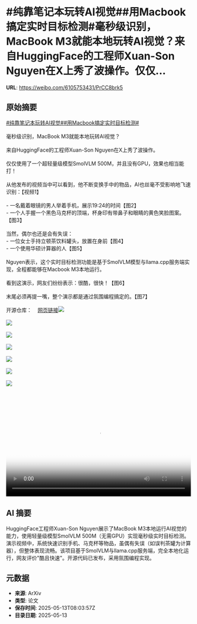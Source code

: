 # #纯靠笔记本玩转AI视觉##用Macbook搞定实时目标检测#毫秒级识别，MacBook M3就能本地玩转AI视觉？来自HuggingFace的工程师Xuan-Son Nguyen在X上秀了波操作。仅仅...

**URL**: https://weibo.com/6105753431/PrCC8brk5

## 原始摘要

<a href="https://m.weibo.cn/search?containerid=231522type%3D1%26t%3D10%26q%3D%23%E7%BA%AF%E9%9D%A0%E7%AC%94%E8%AE%B0%E6%9C%AC%E7%8E%A9%E8%BD%ACAI%E8%A7%86%E8%A7%89%23&amp;extparam=%23%E7%BA%AF%E9%9D%A0%E7%AC%94%E8%AE%B0%E6%9C%AC%E7%8E%A9%E8%BD%ACAI%E8%A7%86%E8%A7%89%23" data-hide=""><span class="surl-text">#纯靠笔记本玩转AI视觉#</span></a><a href="https://m.weibo.cn/search?containerid=231522type%3D1%26t%3D10%26q%3D%23%E7%94%A8Macbook%E6%90%9E%E5%AE%9A%E5%AE%9E%E6%97%B6%E7%9B%AE%E6%A0%87%E6%A3%80%E6%B5%8B%23&amp;extparam=%23%E7%94%A8Macbook%E6%90%9E%E5%AE%9A%E5%AE%9E%E6%97%B6%E7%9B%AE%E6%A0%87%E6%A3%80%E6%B5%8B%23" data-hide=""><span class="surl-text">#用Macbook搞定实时目标检测#</span></a><br><br>毫秒级识别，MacBook M3就能本地玩转AI视觉？<br><br>来自HuggingFace的工程师Xuan-Son Nguyen在X上秀了波操作。<br><br>仅仅使用了一个超轻量级模型SmolVLM 500M，并且没有GPU，效果也相当能打！<br><br>从他发布的视频当中可以看到，他不断变换手中的物品，AI也丝毫不受影响地飞速识别：【视频1】<br><br>- 一名戴着眼镜的男人举着手机，展示19:24的时间【图2】<br>- 一个人手握一个黑色马克杯的顶端，杯身印有带鼻子和眼睛的黄色笑脸图案。【图3】<br><br>当然，偶尔也还是会有失误：<br>- 一位女士手持立顿茶饮料罐头，放置在身前【图4】<br>- 一个使用华硕计算器的人【图5】<br><br>Nguyen表示，这个实时目标检测功能是基于SmolVLM模型与llama.cpp服务端实现，全程都能够在Macbook M3本地运行。<br><br>看到这演示，网友们纷纷表示：很酷，很快！【图6】<br><br>末尾必须再提一嘴，整个演示都是通过氛围编程搞定的。【图7】<br><br>开源仓库：<a href="https://weibo.cn/sinaurl?u=https%3A%2F%2Fgithub.com%2Fngxson%2Fsmolvlm-realtime-webcam%3Ftab%3Dreadme-ov-file" data-hide=""><span class="url-icon"><img style="width: 1rem;height: 1rem" src="https://h5.sinaimg.cn/upload/2015/09/25/3/timeline_card_small_web_default.png" referrerpolicy="no-referrer"></span><span class="surl-text">网页链接</span></a><img style="" src="https://tvax4.sinaimg.cn/large/006Fd7o3ly1i1dstliyn8j30u00xbjsz.jpg" referrerpolicy="no-referrer"><br><br><img style="" src="https://tvax3.sinaimg.cn/large/006Fd7o3gy1i1dssufy6aj31m61sq4qp.jpg" referrerpolicy="no-referrer"><br><br><img style="" src="https://tvax2.sinaimg.cn/large/006Fd7o3gy1i1dssvnub8j31m21so1kx.jpg" referrerpolicy="no-referrer"><br><br><img style="" src="https://tvax3.sinaimg.cn/large/006Fd7o3gy1i1dsszkz9vj31m81sq7v9.jpg" referrerpolicy="no-referrer"><br><br><img style="" src="https://tvax1.sinaimg.cn/large/006Fd7o3gy1i1dst36eh0j31m81sk4qp.jpg" referrerpolicy="no-referrer"><br><br><img style="" src="https://tvax2.sinaimg.cn/large/006Fd7o3gy1i1dst4iou5j30ti0rytgz.jpg" referrerpolicy="no-referrer"><br><br><img style="" src="https://tvax4.sinaimg.cn/large/006Fd7o3gy1i1dst8gcm5j30zg0m6n3h.jpg" referrerpolicy="no-referrer"><br><br><br clear="both"><div style="clear: both"></div><video controls="controls" poster="https://tvax3.sinaimg.cn/orj480/006Fd7o3ly1i1dstlnizoj30u00xbjsz.jpg" style="width: 100%"><source src="https://f.video.weibocdn.com/o0/JjtZqkkzlx08od4an5Qs010412004bR70E010.mp4?label=mp4_720p&amp;template=720x796.24.0&amp;ori=0&amp;ps=1CwnkDw1GXwCQx&amp;Expires=1747126958&amp;ssig=rP13X4GDHa&amp;KID=unistore,video"><source src="https://f.video.weibocdn.com/o0/fs3H6cbwlx08od4a4rMY010412002NSO0E010.mp4?label=mp4_hd&amp;template=540x596.24.0&amp;ori=0&amp;ps=1CwnkDw1GXwCQx&amp;Expires=1747126958&amp;ssig=%2F%2Fc2iQyszz&amp;KID=unistore,video"><source src="https://f.video.weibocdn.com/o0/8yJgvTRQlx08od49MiA0010412001zHK0E010.mp4?label=mp4_ld&amp;template=360x396.24.0&amp;ori=0&amp;ps=1CwnkDw1GXwCQx&amp;Expires=1747126958&amp;ssig=KNsmVL13rE&amp;KID=unistore,video"><p>视频无法显示，请前往<a href="https://video.weibo.com/show?fid=1034%3A5165832565620752" target="_blank" rel="noopener noreferrer">微博视频</a>观看。</p></video>

## AI 摘要

HuggingFace工程师Xuan-Son Nguyen展示了MacBook M3本地运行AI视觉的能力，使用轻量级模型SmolVLM 500M（无需GPU）实现毫秒级实时目标检测。演示视频中，系统快速识别手机、马克杯等物品，虽偶有失误（如误判茶罐为计算器），但整体表现流畅。该项目基于SmolVLM与llama.cpp服务端，完全本地化运行，网友评价"酷且快速"。开源代码已发布，采用氛围编程实现。

## 元数据

- **来源**: ArXiv
- **类型**: 论文
- **保存时间**: 2025-05-13T08:03:57Z
- **目录日期**: 2025-05-13
